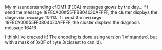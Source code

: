 My missunderstanding of DM1 (FECA) messages grows by the day...
if i send the message 18FECA00#55FFB804030AFFFF, the cluster displays the diagnosis message 16416.
if i send the message 18FECA00#55FF0804030AFFFF, the cluster displays the diagnosis message 16416.

I think I've cracked it! 
The encoding is done using version 1 of standard, but with a mask of 0x0F of byte 3(closest to can id).
